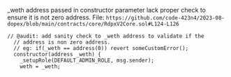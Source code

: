 _weth address passed in constructor parameter lack proper check to ensure it is not zero address.
File: ```https://github.com/code-423n4/2023-08-dopex/blob/main/contracts/core/RdpxV2Core.sol#L124-L126```
```
// @audit: add sanity check to _weth address to validate if the 
  // address is non zero address.
  // eg: if(_weth == address(0)) revert someCustomError();
  constructor(address _weth) {
    _setupRole(DEFAULT_ADMIN_ROLE, msg.sender);
    weth = _weth;
```
